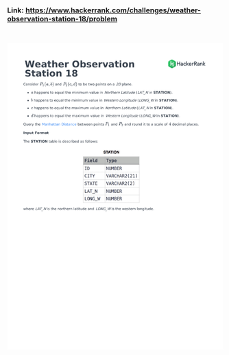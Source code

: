 ### Link: https://www.hackerrank.com/challenges/weather-observation-station-18/problem

&nbsp;

![](weather-observation-station-18-English-1.png)
